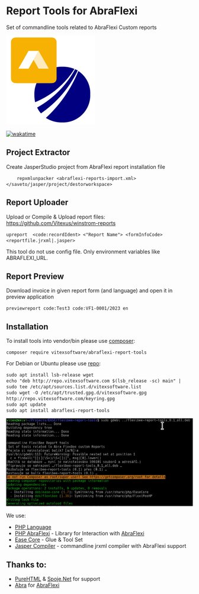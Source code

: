 # Report Tools for AbraFlexi

Set of commandline tools related to AbraFlexi Custom reports

![Project Logo](project-logo.svg?raw=true)

[![wakatime](https://wakatime.com/badge/user/5abba9ca-813e-43ac-9b5f-b1cfdf3dc1c7/project/9cec785f-7311-4d62-ab1d-7dfcdf74787f.svg)](https://wakatime.com/badge/user/5abba9ca-813e-43ac-9b5f-b1cfdf3dc1c7/project/9cec785f-7311-4d62-ab1d-7dfcdf74787f)

## Project Extractor


Create JasperStudio project from AbraFlexi report installation file

```shell
    repxmlunpacker <abraflexi-reports-import.xml> </saveto/jasper/project/destorworkspace>
```

## Report Uploader

Upload or Compile & Upload report files: https://github.com/Vitexus/winstrom-reports

```shell
upreport  <code:recordIdent> <"Report Name"> <formInfoCode> <reportfile.jrxml|.jasper>
```

This tool do not use config file. Only environment variables like ABRAFLEXI_URL.

## Report Preview

Download invoice in given report form (and language) and open it in preview application
```shell
previewreport code:Test3 code:VF1-0001/2023 en
```

## Installation

To install tools into vendor/bin please use [composer](https://getcomposer.org/):

    composer require vitexsoftware/abraflexi-report-tools

For Debian or Ubuntu please use [repo](http://vitexsoftware.cz/repos.php):

```sheel
sudo apt install lsb-release wget
echo "deb http://repo.vitexsoftware.com $(lsb_release -sc) main" | sudo tee /etc/apt/sources.list.d/vitexsoftware.list
sudo wget -O /etc/apt/trusted.gpg.d/vitexsoftware.gpg http://repo.vitexsoftware.com/keyring.gpg
sudo apt update
sudo apt install abraflexi-report-tools
```


![Debian Installation](debian-screenshot.png?raw=true "Debian example")

We use:

* [PHP Language](https://www.php.net/)
* [PHP AbraFlexi](https://github.com/Spoje-NET/php-abraflexi) - Library for Interaction with [AbraFlexi](https://abraflexi.eu/)
* [Ease Core](https://github.com/VitexSoftware/php-ease-core) - Glue & Tool Set 
* [Jasper Compiler](https://github.com/VitexSoftware/jaspercompiler) - commandline jrxml compiler with AbraFlexi support

## Thanks to:

* [PureHTML](https://purehtml.cz/) & [Spoje.Net]( https://spoje.net/ )  for support
* [Abra](https://abra.eu) for [AbraFlexi](https://abraflexi.eu/)
